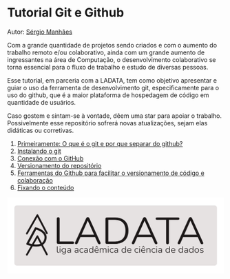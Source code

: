 # Tutorial Git e Github

Autor: [Sérgio Manhães](https://github.com/sergio-UFS)

Com a grande quantidade de projetos sendo criados e com o aumento do trabalho remoto e/ou colaborativo, ainda com um grande aumento de ingressantes na área de Computação, o desenvolvimento colaborativo se torna essencial para o fluxo de trabalho e estudo de diversas pessoas. 

Esse tutorial, em parceria com a LADATA, tem como objetivo apresentar e guiar o uso da ferramenta de desenvolvimento git, especificamente para o uso do github, que é a maior plataforma de hospedagem de código em quantidade de usuários. 



Caso gostem e sintam-se à vontade, dêem uma star para apoiar o trabalho. Possivelmente esse repositório sofrerá novas atualizações, sejam elas didáticas ou corretivas.

1. [Primeiramente: O que é o git e por que separar do github?](/topicos/Chapter1.md)
2. [Instalando o git](/topicos/Chapter2.md)
3. [Conexão com o GitHub](/topicos/Chapter3.md)
4. [Versionamento do repositório](/topicos/Chapter4.md)
5. [Ferramentas do Github para facilitar o versionamento de código e colaboração ](/topicos/Chapter5.md)
6. [Fixando o conteúdo](/topicos/Chapter6.md)


[![LADATA](assets/logotipo-extenso-fundo-cinza%20(1).png)](https://github.com/ladata-ufs)